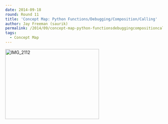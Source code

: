 ```yaml
---
date: 2014-09-18
round: Round 11
title: 'Concept Map: Python Functions/Debugging/Composition/Calling'
author: Jay Freeman (saurik)
permalink: /2014/09/concept-map-python-functionsdebuggingcompositioncalling/
tags:
  - Concept Map
---
```

[<img class="alignnone size-medium wp-image-8849" alt="IMG_2112" src="http://teaching.software-carpentry.org/wp-content/uploads/2014/09/IMG_2112-300x225.jpg" width="300" height="225" />][1]

 [1]: http://teaching.software-carpentry.org/wp-content/uploads/2014/09/IMG_2112.jpg
